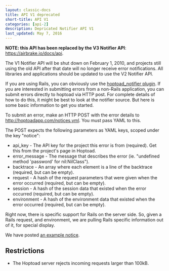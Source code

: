 ```yaml
---
layout: classic-docs
title: API V1 deprecated
short-title: API V1
categories: [api-2]
description: Depricated Notifier API V1
last_updated: May 7, 2016
---
```


**NOTE: this API has been replaced by the V3 Notifier API**: <https://airbrake.io/docs/api>.

The V1 Notifier API will be shut down on February 1,
2010, and projects still using the old API after that date will no longer
receive error notifications.  All libraries and applications should be updated
to use the V2 Notifier API.

If you are using Rails, you can obviously use the [hoptoad_notifier
plugin](http://www.github.com/thoughtbot/hoptoad_notifier).  If you are
interested in submitting errors from a non-Rails application,  you can submit
errors directly to hoptoad via HTTP post.  For complete details of how to do
this, it might be best to look at the notifier source.  But here is some basic
information to get you started.

To submit an error, make an HTTP POST with the error details to
<http://hoptoadapp.com/notices.yml>. You must pass YAML to this.

The POST expects the following parameters as YAML keys, scoped under the key
"notice":

* api_key - The API key for the project this error is from (required).  Get this
  from the project's page in Hoptoad.
* error_message - The message that describes the error (ie. "undefined method
  'password' for nil:NilClass").
* backtrace - An array where each element is a line of the backtrace (required,
  but can be empty).
* request - A hash of the request parameters that were given when the error
  occurred (required, but can be empty).
* session - A hash of the session data that existed when the error occurred
  (required, but can be empty).
* environment - A hash of the environment data that existed when the error
  occurred (required, but can be empty).

Right now, there is specific support for Rails on the server side.  So, given a
Rails request, and environment, we are pulling Rails specific information out of
it, for special display.

We have posted [an example notice](http://gist.github.com/154406).

Restrictions
----------------------------------

* The Hoptoad server rejects incoming requests larger than 100kB.
